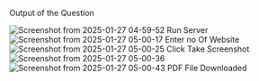 Output of the Question

![Screenshot from 2025-01-27 04-59-52](https://github.com/user-attachments/assets/86c9ee89-0e18-4dbe-8e8d-c2504d1b58f0)
Run Server
![Screenshot from 2025-01-27 05-00-17](https://github.com/user-attachments/assets/446955d0-607d-4e40-ab31-72af77b835f1)
Enter no Of Website
![Screenshot from 2025-01-27 05-00-25](https://github.com/user-attachments/assets/dbabd10a-6beb-4505-9449-cbc60cf10b22)
Click Take Screenshot
![Screenshot from 2025-01-27 05-00-36](https://github.com/user-attachments/assets/a78042a5-cf1b-415c-9f7f-10eae5262b84)
![Screenshot from 2025-01-27 05-00-43](https://github.com/user-attachments/assets/b14dd2bd-6112-438e-8ca5-e248c0ce973f)
PDF File Downloaded

